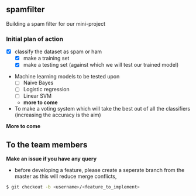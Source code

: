 ## spamfilter

Building a spam filter for our mini-project

### Initial plan of action

- [x] classify the dataset as spam or ham
  - [x] make a training set
  - [x] make a testing set (against which we will test our trained model)
- Machine learning models to be tested upon
  - [ ] Naive Bayes
  - [ ] Logistic regression
  - [ ] Linear SVM
  - **more to come**
- To make a voting system which will take the best out of all the
classifiers (increasing the accuracy is the aim)

**More to come** 

## To the team members

**Make an issue if you have any query**

- before developing a feature, please create a seperate branch from the master
as this will reduce merge conflicts, 

```sh
$ git checkout -b <username>/<feature_to_implement>
```
